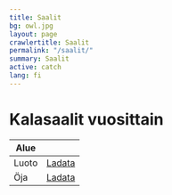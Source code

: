 ```yaml
---
title: Saalit
bg: owl.jpg
layout: page
crawlertitle: Saalit
permalink: "/saalit/"
summary: Saalit
active: catch
lang: fi
---
```


# Kalasaalit vuosittain

| Alue  |  |
| ------------- | ------------- |
| Luoto  | [Ladata](https://www.google.com)  |
| Öja  | [Ladata](https://www.google.com)  |
